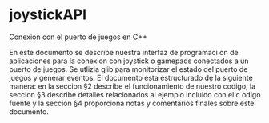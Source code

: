 # joystickAPI
Conexion con el puerto de juegos en C++

En este documento se describe nuestra interfaz de programaci ́on de aplicaciones para la conexion con joystick o gamepads conectados a un puerto de juegos. Se utlizia glib para monitorizar el estado del puerto de juegos y generar eventos. El documento esta estructurado de la siguiente manera: en la seccion §2 describe el funcionamiento de nuestro codigo, la seccion §3 describe detalles relacionados al ejemplo incluido con el c ́odigo fuente y la seccion §4 proporciona notas y comentarios finales sobre este documento.
